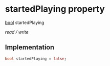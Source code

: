 


# startedPlaying property







[bool](https://api.flutter.dev/flutter/dart-core/bool-class.html) startedPlaying
  
_<span class="feature">read / write</span>_






## Implementation

```dart
bool startedPlaying = false;
```







